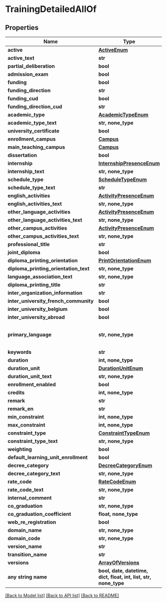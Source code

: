 # TrainingDetailedAllOf


## Properties
Name | Type | Description | Notes
------------ | ------------- | ------------- | -------------
**active** | [**ActiveEnum**](ActiveEnum.md) |  | [optional] 
**active_text** | **str** |  | [optional] 
**partial_deliberation** | **bool** |  | [optional] 
**admission_exam** | **bool** |  | [optional] 
**funding** | **bool** |  | [optional] 
**funding_direction** | **str** |  | [optional] 
**funding_cud** | **bool** |  | [optional] 
**funding_direction_cud** | **str** |  | [optional] 
**academic_type** | [**AcademicTypeEnum**](AcademicTypeEnum.md) |  | [optional] 
**academic_type_text** | **str, none_type** |  | [optional] 
**university_certificate** | **bool** |  | [optional] 
**enrollment_campus** | [**Campus**](Campus.md) |  | [optional] 
**main_teaching_campus** | [**Campus**](Campus.md) |  | [optional] 
**dissertation** | **bool** |  | [optional] 
**internship** | [**InternshipPresenceEnum**](InternshipPresenceEnum.md) |  | [optional] 
**internship_text** | **str, none_type** |  | [optional] 
**schedule_type** | [**ScheduleTypeEnum**](ScheduleTypeEnum.md) |  | [optional] 
**schedule_type_text** | **str** |  | [optional] 
**english_activities** | [**ActivityPresenceEnum**](ActivityPresenceEnum.md) |  | [optional] 
**english_activities_text** | **str, none_type** |  | [optional] 
**other_language_activities** | [**ActivityPresenceEnum**](ActivityPresenceEnum.md) |  | [optional] 
**other_language_activities_text** | **str, none_type** |  | [optional] 
**other_campus_activities** | [**ActivityPresenceEnum**](ActivityPresenceEnum.md) |  | [optional] 
**other_campus_activities_text** | **str, none_type** |  | [optional] 
**professional_title** | **str** |  | [optional] 
**joint_diploma** | **bool** |  | [optional] 
**diploma_printing_orientation** | [**PrintOrientationEnum**](PrintOrientationEnum.md) |  | [optional] 
**diploma_printing_orientation_text** | **str, none_type** |  | [optional] 
**language_association_text** | **str, none_type** |  | [optional] 
**diploma_printing_title** | **str** |  | [optional] 
**inter_organization_information** | **str** |  | [optional] 
**inter_university_french_community** | **bool** |  | [optional] 
**inter_university_belgium** | **bool** |  | [optional] 
**inter_university_abroad** | **bool** |  | [optional] 
**primary_language** | **str, none_type** | The language code according to ISO 639-1 specification (https://en.wikipedia.org/wiki/List_of_ISO_639-1_codes)  | [optional] 
**keywords** | **str** |  | [optional] 
**duration** | **int, none_type** |  | [optional] 
**duration_unit** | [**DurationUnitEnum**](DurationUnitEnum.md) |  | [optional] 
**duration_unit_text** | **str, none_type** |  | [optional] 
**enrollment_enabled** | **bool** |  | [optional] 
**credits** | **int, none_type** |  | [optional] 
**remark** | **str** |  | [optional] 
**remark_en** | **str** |  | [optional] 
**min_constraint** | **int, none_type** |  | [optional] 
**max_constraint** | **int, none_type** |  | [optional] 
**constraint_type** | [**ConstraintTypeEnum**](ConstraintTypeEnum.md) |  | [optional] 
**constraint_type_text** | **str, none_type** |  | [optional] 
**weighting** | **bool** |  | [optional] 
**default_learning_unit_enrollment** | **bool** |  | [optional] 
**decree_category** | [**DecreeCategoryEnum**](DecreeCategoryEnum.md) |  | [optional] 
**decree_category_text** | **str, none_type** |  | [optional] 
**rate_code** | [**RateCodeEnum**](RateCodeEnum.md) |  | [optional] 
**rate_code_text** | **str, none_type** |  | [optional] 
**internal_comment** | **str** |  | [optional] 
**co_graduation** | **str, none_type** |  | [optional] 
**co_graduation_coefficient** | **float, none_type** |  | [optional] 
**web_re_registration** | **bool** |  | [optional] 
**domain_name** | **str, none_type** |  | [optional] 
**domain_code** | **str, none_type** |  | [optional] 
**version_name** | **str** |  | [optional] 
**transition_name** | **str** |  | [optional] 
**versions** | [**ArrayOfVersions**](ArrayOfVersions.md) |  | [optional] 
**any string name** | **bool, date, datetime, dict, float, int, list, str, none_type** | any string name can be used but the value must be the correct type | [optional]

[[Back to Model list]](../README.md#documentation-for-models) [[Back to API list]](../README.md#documentation-for-api-endpoints) [[Back to README]](../README.md)


